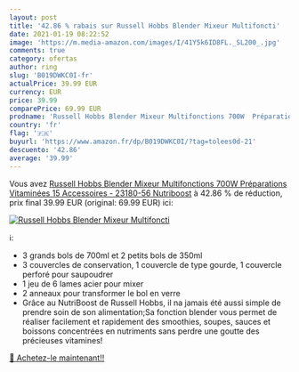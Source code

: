 ```yaml
---
layout: post
title: '42.86 % rabais sur Russell Hobbs Blender Mixeur Multifoncti'
date: 2021-01-19 08:22:52
image: 'https://m.media-amazon.com/images/I/41Y5k6ID8FL._SL200_.jpg'
comments: true
category: ofertas
author: ring
slug: 'B019DWKC0I-fr'
actualPrice: 39.99 EUR
currency: EUR
price: 39.99
comparePrice: 69.99 EUR
prodname: 'Russell Hobbs Blender Mixeur Multifonctions 700W  Préparations Vitaminées  15 Accessoires - 23180-56 Nutriboost'
country: 'fr'
flag: '🇫🇷'
buyurl: 'https://www.amazon.fr/dp/B019DWKC0I/?tag=tolees0d-21'
descuento: '42.86'
average: '39.99'
---
```


Vous avez [Russell Hobbs Blender Mixeur Multifonctions 700W  Préparations Vitaminées  15 Accessoires - 23180-56 Nutriboost](https://www.amazon.fr/dp/B019DWKC0I/?tag=tolees0d-21)  à  42.86 % de réduction, prix final  39.99 EUR (original: 69.99 EUR) ici:

[![Russell Hobbs Blender Mixeur Multifoncti](https://m.media-amazon.com/images/I/41Y5k6ID8FL._SL200_.jpg)](https://www.amazon.fr/dp/B019DWKC0I/?tag=tolees0d-21)

ℹ️:

- 3 grands bols de 700ml et 2 petits bols de 350ml
- 3 couvercles de conservation, 1 couvercle de type gourde, 1 couvercle perforé pour saupoudrer
- 1 jeu de 6 lames acier pour mixer
- 2 anneaux pour transformer le bol en verre
- Grâce au NutriBoost de Russell Hobbs, il na jamais été aussi simple de prendre soin de son alimentation;Sa fonction blender vous permet de réaliser facilement et rapidement des smoothies, soupes, sauces et boissons concentrées en nutriments sans perdre une goutte des précieuses vitamines!

[🛒 Achetez-le maintenant!!](https://www.amazon.fr/dp/B019DWKC0I/?tag=tolees0d-21)
